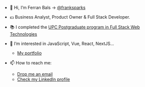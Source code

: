 - 👋 Hi, I’m Ferran Bals -> [@franksparks](https://github.com/franksparks)

- 💵 Business Analyst, Product Owner & Full Stack Developer.

- 📚 I completed the [UPC Postgraduate program in Full Stack Web Technologies](https://www.talent.upc.edu/cat/estudis/formacio/curs/304800/postgrau-full-stack-web-technologies/)

- 👀 I’m interested in JavaScript, Vue, React, NextJS...
  - [My portfolio](https://ferranbals.vercel.app/)

- 📫 How to reach me:
  - [Drop me an email](mailto:ferranbals@gmail.com)
  - [Check my LinkedIn profile](https://www.linkedin.com/in/fbals/) 

<!---
franksparks/franksparks is a ✨ special ✨ repository because its `README.md` (this file) appears on your GitHub profile.
You can click the Preview link to take a look at your changes.
--->
